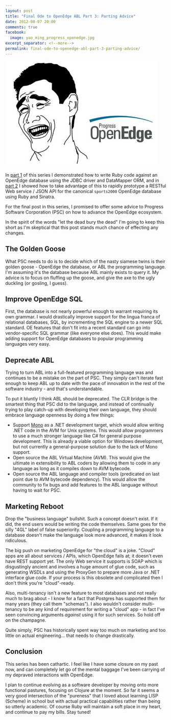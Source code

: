 ```yaml
---
layout: post
title: "Final Ode to OpenEdge ABL Part 3: Parting Advice"
date: 2012-08-07 20:00
comments: true
facebook:
  image: yao_ming_progress_openedge.jpg
excerpt_separator: <!--more-->
permalink: final-ode-to-openedge-abl-part-3-parting-advice/
---
```


![Yao Ming laughing at OpenEdge](/images/yao_ming_progress_openedge.jpg "OpenEdge? Fuck that shit lol")

In [part 1][1] of this series I demonstrated how to write Ruby code against an
OpenEdge database using the JDBC driver and DataMapper ORM, and in [part 2][2]
I showed how to take advantage of this to rapidly prototype a RESTful Web
service / JSON API for the canonical `sports2000` OpenEdge database using
Ruby and Sinatra.

For the final post in this series, I promised to offer some advice to
Progress Software Corporation (PSC) on how to advance the OpenEdge ecosystem.

In the spirit of the words "let the dead bury the dead" I'm going to keep this
short as I'm skeptical that this post stands much chance of effecting any
changes.

<!--more-->

## The Golden Goose

What PSC needs to do is to decide which of the nasty siamese twins is their
golden goose - OpenEdge the database, or ABL the programming language. I'm
assuming it's the database because ABL mainly exists to query it. My advice is
to focus on fluffing up the goose, and give the axe to the ugly duckling (or
gosling, I guess).

## Improve OpenEdge SQL

First, the database is not nearly powerful enough to warrant requiring its
own grammar.  I would drastically improve support for the lingua franca of
relational databases, SQL, by incrementing the SQL engine to a newer
SQL standard.  OE features that don't fit into a recent standard can go into
vendor-specific SQL grammar (like everyone else does).  This would make
adding support for OpenEdge databases to popular programming languages very
easy.

## Deprecate ABL

Trying to turn ABL into a full-featured programming language
was and continues to be a mistake on the part of PSC.  They simply can't
iterate fast enough to keep ABL up to date with the pace of innovation in the
rest of the software industry - and that's understandable.

To put it bluntly I think ABL should be deprecated. The CLR bridge is the
smartest thing that PSC did to the language, and instead of continually
trying to play catch-up with developing their own language, they should embrace
language openness by doing a few things:

*  Support [Mono][1] as a .NET development target, which would allow writing
   .NET code in the AVM for Unix systems.  This would allow programmers to
   use a much stronger language like C# for general purpose development. This
   is already a viable option for Windows development, but not currently a
   general-purpose solution due to the lack of Mono support.
*  Open source the ABL Virtual Machine (AVM). This would give the ultimate in
   extensibility to ABL coders by allowing them to code in any language as
   long as it compiles down to AVM bytecode.
*  Open source the ABL language and compiler tools (predicated on last point
   due to AVM bytecode dependency). This would allow the community to fix
   bugs and add features to the ABL language without having to wait for PSC.

## Marketing Reboot

Drop the "business language" bullshit. Such a concept doesn't exist. If it
did, the end users would be writing the code themselves.  Same goes for the
silly "4GL" label of false superiority.  Coupling a programming language
to a database doesn't make the language look more advanced, it makes it look
ridiculous.

The big push on marketing OpenEdge for "the cloud" is a joke. "Cloud" apps
are all about services / APIs, which OpenEdge fails at; it doesn't even
have REST support yet.  The only Web service it supports is SOAP which is
disgustingly ancient and involves a huge amount of glue code, such as
generating WSDLs and using the ProxyGen to prepare more Java or .NET
interface glue code. If your process is this obsolete and complicated then
I don't think you're "cloud"-ready.

Also, multi-tenancy isn't a new feature to most
databases and not really much to brag about - I know for a fact that
Postgres has supported them for many years (they call them "schemas"). I
also wouldn't consider multi-tenancy to be any kind of requirement for
writing a "cloud" app - in fact I've seen convincing arguments *against* using
it for such services. So hold off on the champagne.

Quite simply, PSC has historically spent way too much on marketing and too
little on actual engineering... that needs to change drastically.

## Conclusion

This series has been cathartic.  I feel like I have some closure on my past
now, and can completely let go of the mental baggage I've been carrying of my
depraved interactions with OpenEdge.

I plan to continue evolving as a software developer by moving onto more
functional pastures, focusing on Clojure at the moment.  So far it seems a
very good intersection of the "pureness" that I loved about learning LISP
(Scheme) in school but with actual practical capabilities rather than being
so utterly academic.  Of course Ruby will maintain a soft place in my heart,
and continue to pay my bills. Stay tuned!

[1]: /final-ode-to-openedge-abl-part-1-a-ruby-adapter-is-born/
[2]: /final-ode-to-openedge-abl-part-2-ruby-helps-you-rest-easy/
[3]: http://mono-project.com
